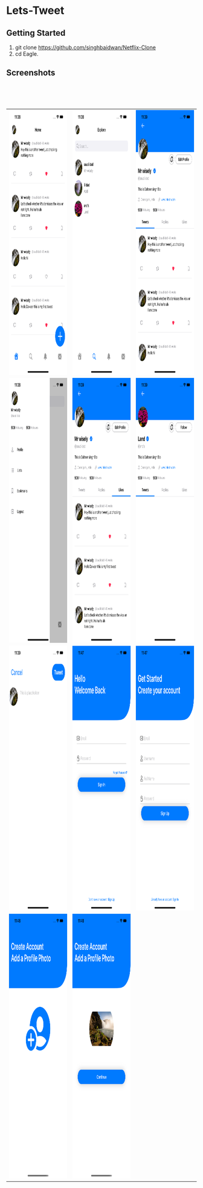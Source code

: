# Lets-Tweet
## Getting Started ##

1. git clone https://github.com/singhbaidwan/Netflix-Clone <br />
2. cd Eagle.<br />
## Screenshots ##

<table>
<tr>
<td><img src="images/1.png" height="700"></td>
<td><img src="images/2.png" height="700"> </td>
<td><img src="images/3.png" height="700"></td>
</tr>
</br>
<tr>
<td><img src="images/4.png" height="700"></td>
<td><img src="images/5.png" height="700"> </td>
<td><img src="images/6.png" height="700"></td>
</tr>
  </br>

<tr>
<td><img src="images/7.png" height="700"></td>
<td><img src="images/8.png" height="700"> </td>
<td><img src="images/9.png" height="700"> </td>
</tr>
</br>

  <tr>
<td><img src="images/10.png" height="700"></td>
<td><img src="images/11.png" height="700"> </td>
</tr>
</table>
